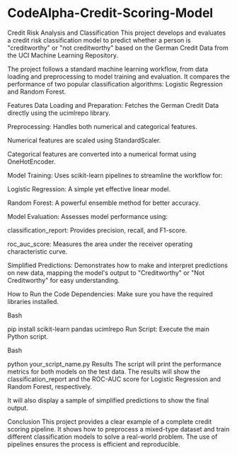 # CodeAlpha-Credit-Scoring-Model
Credit Risk Analysis and Classification
This project develops and evaluates a credit risk classification model to predict whether a person is "creditworthy" or "not creditworthy" based on the German Credit Data from the UCI Machine Learning Repository.

The project follows a standard machine learning workflow, from data loading and preprocessing to model training and evaluation. It compares the performance of two popular classification algorithms: Logistic Regression and Random Forest.

Features
Data Loading and Preparation: Fetches the German Credit Data directly using the ucimlrepo library.

Preprocessing: Handles both numerical and categorical features.

Numerical features are scaled using StandardScaler.

Categorical features are converted into a numerical format using OneHotEncoder.

Model Training: Uses scikit-learn pipelines to streamline the workflow for:

Logistic Regression: A simple yet effective linear model.

Random Forest: A powerful ensemble method for better accuracy.

Model Evaluation: Assesses model performance using:

classification_report: Provides precision, recall, and F1-score.

roc_auc_score: Measures the area under the receiver operating characteristic curve.

Simplified Predictions: Demonstrates how to make and interpret predictions on new data, mapping the model's output to "Creditworthy" or "Not Creditworthy" for easy understanding.

How to Run the Code
Dependencies: Make sure you have the required libraries installed.

Bash

pip install scikit-learn pandas ucimlrepo
Run Script: Execute the main Python script.

Bash

python your_script_name.py
Results
The script will print the performance metrics for both models on the test data. The results will show the classification_report and the ROC-AUC score for Logistic Regression and Random Forest, respectively.

It will also display a sample of simplified predictions to show the final output.

Conclusion
This project provides a clear example of a complete credit scoring pipeline. It shows how to preprocess a mixed-type dataset and train different classification models to solve a real-world problem. The use of pipelines ensures the process is efficient and reproducible.
